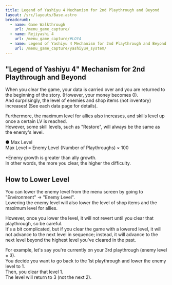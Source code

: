 ```yaml
---
title: Legend of Yashiyu 4 Mechanism for 2nd Playthrough and Beyond
layout: /src/layouts/Base.astro
breadcrumb:
  - name: Game Walkthrough
    url: /menu_game_capture/
  - name: Rejiyashi 4
    url: /menu_game_capture/#LOY4
  - name: Legend of Yashiyu 4 Mechanism for 2nd Playthrough and Beyond
    url: /menu_game_capture/yashiyu4_system/
---
```


## "Legend of Yashiyu 4" Mechanism for 2nd Playthrough and Beyond

When you clear the game, your data is carried over and you are returned to the beginning of the story. (However, your money becomes 0).  
And surprisingly, the level of enemies and shop items (not inventory) increases! (See each data page for details).  
  
Furthermore, the maximum level for allies also increases, and skills level up once a certain LV is reached.  
However, some skill levels, such as "Restore", will always be the same as the enemy's level.  
  
● Max Level  
Max Level = Enemy Level (Number of Playthroughs) × 100  
  
*Enemy growth is greater than ally growth.  
In other words, the more you clear, the higher the difficulty.  
  

## How to Lower Level

You can lower the enemy level from the menu screen by going to "Environment" -> "Enemy Level".  
Lowering the enemy level will also lower the level of shop items and the maximum level for allies.  
  
However, once you lower the level, it will not revert until you clear that playthrough, so be careful.  
It's a bit complicated, but if you clear the game with a lowered level, it will not advance to the next level in sequence; instead, it will advance to the next level beyond the highest level you've cleared in the past.  
  
For example, let's say you're currently on your 3rd playthrough (enemy level = 3).  
You decide you want to go back to the 1st playthrough and lower the enemy level to 1.  
Then, you clear that level 1.  
The level will return to 3 (not the next 2).